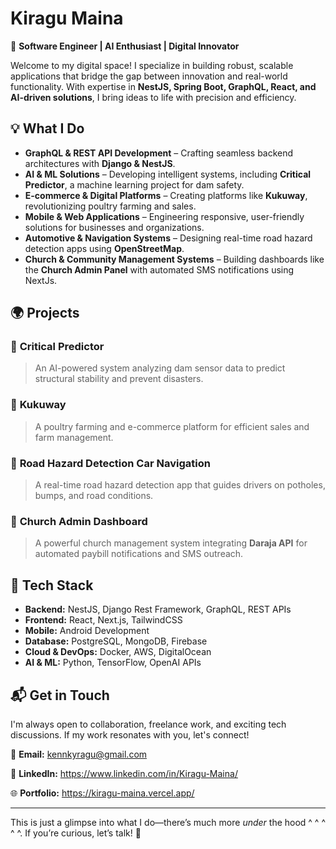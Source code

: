 # Kiragu Maina

🚀 **Software Engineer | AI Enthusiast | Digital Innovator**

Welcome to my digital space! I specialize in building robust, scalable applications that bridge the gap between innovation and real-world functionality. With expertise in **NestJS, Spring Boot, GraphQL, React, and AI-driven solutions**, I bring ideas to life with precision and efficiency.

## 💡 What I Do
- **GraphQL & REST API Development** – Crafting seamless backend architectures with **Django & NestJS**.
- **AI & ML Solutions** – Developing intelligent systems, including **Critical Predictor**, a machine learning project for dam safety.
- **E-commerce & Digital Platforms** – Creating platforms like **Kukuway**, revolutionizing poultry farming and sales.
- **Mobile & Web Applications** – Engineering responsive, user-friendly solutions for businesses and organizations.
- **Automotive & Navigation Systems** – Designing real-time road hazard detection apps using **OpenStreetMap**.
- **Church & Community Management Systems** – Building dashboards like the **Church Admin Panel** with automated SMS notifications using NextJs.

## 🌍 Projects
### 🔹 **Critical Predictor**
> An AI-powered system analyzing dam sensor data to predict structural stability and prevent disasters.

### 🔹 **Kukuway**
> A poultry farming and e-commerce platform for efficient sales and farm management.



### 🔹 **Road Hazard Detection Car Navigation**
> A real-time road hazard detection app that guides drivers on potholes, bumps, and road conditions.

### 🔹 **Church Admin Dashboard**
> A powerful church management system integrating **Daraja API** for automated paybill notifications and SMS outreach.

## 🔧 Tech Stack
- **Backend:** NestJS, Django Rest Framework, GraphQL, REST APIs
- **Frontend:** React, Next.js, TailwindCSS
- **Mobile:** Android Development
- **Database:** PostgreSQL, MongoDB, Firebase
- **Cloud & DevOps:** Docker, AWS, DigitalOcean
- **AI & ML:** Python, TensorFlow, OpenAI APIs

## 📬 Get in Touch
I'm always open to collaboration, freelance work, and exciting tech discussions. If my work resonates with you, let's connect!

📧 **Email:** kennkyragu@gmail.com  

💼 **LinkedIn:** https://www.linkedin.com/in/Kiragu-Maina/

🌐 **Portfolio:** https://kiragu-maina.vercel.app/

---

This is just a glimpse into what I do—there’s much more *under* the hood ^ ^ ^ ^ ^. If you’re curious, let’s talk! 🚀

